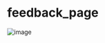 # feedback_page

![image](https://user-images.githubusercontent.com/87442076/207146363-8f9dc07c-b8be-4103-ad37-1d4f00ddc180.png)
